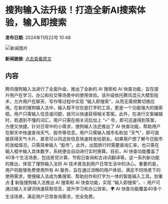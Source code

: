 # 搜狗输入法升级！打造全新AI搜索体验，输入即搜索

**发布日期**: 2024年11月22号 10:48

![新闻图片](https://pic.chinaz.com/picmap/201912192146047692_6.jpg)

**新闻链接**: [点击查看原文](https://www.aibase.com/zh/news/13400)

## 内容

腾讯搜狗输入法进行了全面升级，推出了全新的 AI 搜索和 AI 快查功能，旨在提升用户在学习、办公和社交等场景中的使用体验。该升级依托腾讯混元大模型技术，允许用户在聊天、写作等过程中实现 “输入即搜索”，从而无需频繁切换应用。在新的搜狗输入法中，输入框不仅仅是打字的工具，更是一个功能强大的搜索框。用户只需输入信息或问题，就可以快速获得相关答案。此外，在进行文案编辑时，若遇到不懂的词汇，用户只需在相关词后加上 “=” 号，即可迅速得到答案，方便又快捷。针对日常中的小需求，搜狗输入法还推出了 AI 快查功能，帮助用户在聊天中快速查询天气、股市等信息。用户只需输入城市名称加 “天气”，即可直接获得天气卡片，甚至可以将这些信息快速转发给朋友。如果用户想了解今日股市的涨幅情况，只需简单输入 “股市”。此外，出国旅行时需要查询汇率，也只需在输入框中输入具体数字，系统便会自动进行实时换算。目前，AI 快查功能覆盖了40多个生活场景，包括房贷计算、节假日查询和古诗词翻译等。这一系列新功能的推出，体现了搜狗输入法将 AI 技术普及到用户日常生活中的决心。重要的是，用户将能够免费使用所有 AI 服务，旨在通过流畅的用户体验，满足不同场景下的使用需求，使搜输入法成为集搜索、帮助创作和打字为一体的智能输入工具。划重点:🌟 新版搜狗输入法推出 AI 搜索和 AI 快查功能，实现 “输入即搜索”。💡 用户可通过输入关键词快速获取信息，提升学习和办公效率。🌍 AI 快查功能覆盖40多个生活场景，满足用户日常查询需求，完全免费。
